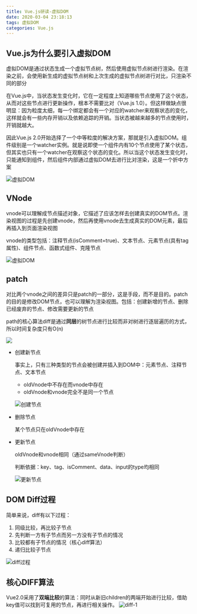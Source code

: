 ```yaml
---
title: Vue.js研读-虚拟DOM
date: 2020-03-04 23:18:13
tags: 虚拟DOM
categories: Vue.js
---
```


## Vue.js为什么要引入虚拟DOM

虚拟DOM是通过状态生成一个虚拟节点树，然后使用虚拟节点树进行渲染。在渲染之前，会使用新生成的虚拟节点树和上次生成的虚拟节点树进行对比，只渲染不同的部分

在Vue.js中，当状态发生变化时，它在一定程度上知道哪些节点使用了这个状态，从而对这些节点进行更新操作，根本不需要比对（Vue.js 1.0）。但这样做缺点很明显：因为粒度太细，每一个绑定都会有一个对应的watcher来观察状态的变化，这样就会有一些内存开销以及依赖追踪的开销。当状态被越来越多的节点使用时，开销就越大。

因此Vue.js 2.0开始选择了一个中等粒度的解决方案，那就是引入虚拟DOM。组件级别是一个watcher实例。就是说即使一个组件内有10个节点使用了某个状态，但其实也只有一个watcher在观察这个状态的变化。所以当这个状态发生变化时，只能通知到组件，然后组件内部通过虚拟DOM去进行比对渲染，这是一个折中方案

![虚拟DOM](https://mrrsblog.oss-cn-shanghai.aliyuncs.com/%E8%99%9A%E6%8B%9FDOM-0.png)

## VNode

vnode可以理解成节点描述对象，它描述了应该怎样去创建真实的DOM节点。渲染视图的过程是先创建vnode，然后再使用vnode去生成真实的DOM元素，最后再插入到页面渲染视图

vnode的类型包括：注释节点(isComment=true)、文本节点、元素节点(具有tag属性)、组件节点、函数式组件、克隆节点

![虚拟DOM](https://mrrsblog.oss-cn-shanghai.aliyuncs.com/%E8%99%9A%E6%8B%9FDOM-1.png)

## patch

对比两个vnode之间的差异只是patch的一部分，这是手段，而不是目的。patch的目的是修改DOM节点，也可以理解为渲染视图。包括：创建新增的节点、删除已经废弃的节点、修改需要更新的节点

path的核心算法diff是通过**同层**的树节点进行比较而非对树进行逐层遍历的方式，所以时间复杂度只有O(n)

![](https://mrrsblog.oss-cn-shanghai.aliyuncs.com/patch-0.png)

- 创建新节点

  事实上，只有三种类型的节点会被创建并插入到DOM中：元素节点、注释节点、文本节点

  - oldVnode中不存在而vnode中存在
  - oldVnode和vnode完全不是同一个节点

  ![创建节点](https://mrrsblog.oss-cn-shanghai.aliyuncs.com/%E8%99%9A%E6%8B%9FDOM-2.png)

- 删除节点

  某个节点只在oldVnode中存在

- 更新节点

  oldVnode和vnode相同（通过sameVnode判断）

  判断依据：key、tag、isComment、data、input的type均相同
  
  ![更新节点](https://mrrsblog.oss-cn-shanghai.aliyuncs.com/%E8%99%9A%E6%8B%9FDOM-3.png)

## DOM Diff过程

简单来说，diff有以下过程：

1. 同级比较，再比较子节点
2. 先判断一方有子节点而另一方没有子节点的情况
3. 比较都有子节点的情况（核心diff算法）
4. 递归比较子节点

![diff过程](https://mrrsblog.oss-cn-shanghai.aliyuncs.com/diff-0.png)

## 核心DIFF算法

Vue2.0采用了**双端比较**的算法：同时从新旧children的两端开始进行比较，借助key值可以找到可复用的节点，再进行相关操作。
![diff-1](https://mrrsblog.oss-cn-shanghai.aliyuncs.com/diff-1.png)